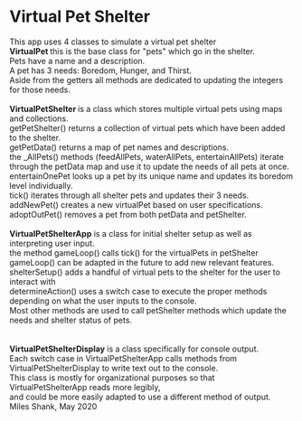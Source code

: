 # Virtual Pet Shelter

This app uses 4 classes to simulate a virtual pet shelter <br>
<b>VirtualPet </b> this is the base class for "pets" which go in the shelter. <br>
Pets have a name and a description.<br>
A pet has 3 needs: Boredom, Hunger, and Thirst.<br>
Aside from the getters all methods are dedicated to updating the integers for those needs.<br>
<br>
<b> VirtualPetShelter </b> is a class which stores multiple virtual pets using maps and collections. <br>
getPetShelter() returns  a collection of virtual pets which have been added to the shelter.<br>
getPetData() returns a map of pet names and descriptions. <br>
the _AllPets() methods (feedAllPets, waterAllPets, entertainAllPets) iterate through the petData map
and use it to update the needs of all pets at once. <br>
entertainOnePet looks up a pet by its unique name and updates its boredom level individually. <br>
tick() iterates through all shelter pets and updates their 3 needs. <br>
addNewPet() creates a new virtualPet based on user specifications.<br>
adoptOutPet() removes a pet from both petData and petShelter.
<br>
<br>
<b>VirtualPetShelterApp</b> is a class for initial shelter setup as well as interpreting user input. <br>
the method gameLoop() calls tick() for the virtualPets in petShelter<br>
 gameLoop() can be adapted in the future to add new relevant features. <br>
 shelterSetup() adds a handful of virtual pets to the shelter for the user to interact with <br>
 determineAction() uses a switch case to execute the proper methods depending on what the user inputs to the console. <br>
 Most other methods are used to call petShelter methods which update the needs and shelter status of pets. <br>
<br>
<br>
<b>VirtualPetShelterDisplay</b> is a class specifically for console output. <br>
Each switch case in VirtualPetShelterApp calls methods from VirtualPetShelterDisplay to write text out to the console. <br>
This class is mostly for organizational purposes so that VirtualPetShelterApp reads more legibly, <br>
and could be more easily adapted to use a different method of output. <br>
Miles Shank, May 2020<br>

